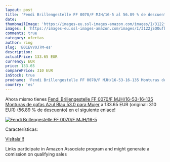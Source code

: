 ```yaml
---
layout: post
title: 'Fendi Brillengestelle FF 0070/F MJH/16-5 al 56.89 % de descuento'
date: 
thumbnailImage: 'https://images-eu.ssl-images-amazon.com/images/I/3122jSQOufL._SL200_.jpg'
images: [ 'https://images-eu.ssl-images-amazon.com/images/I/3122jSQOufL._SL200_.jpg' ]
comments: true
category: ofertas
author: ring
slug: 'B01EVV0J7M-es'
description:
actualPrice: 133.65 EUR
currency: EUR
price: 133.65
comparePrice: 310 EUR
inStock: true
prodname: 'Fendi Brillengestelle FF 0070/F MJH/16-53-16-135 Monturas de gafas  Azul  Blau   53.0 para Mujer'
country: 'es'
---
```


Ahora mismo tienes [Fendi Brillengestelle FF 0070/F MJH/16-53-16-135 Monturas de gafas  Azul  Blau   53.0 para Mujer](https://www.amazon.es/dp/B01EVV0J7M/?tag=tolees-21) a 133.65 EUR (original: 310 EUR) (56.89 %  de descuento) en el siguiente enlace!

[![Fendi Brillengestelle FF 0070/F MJH/16-5](https://images-eu.ssl-images-amazon.com/images/I/3122jSQOufL._SL200_.jpg)](https://www.amazon.es/dp/B01EVV0J7M/?tag=tolees-21)

Características:


[Visítala!!!](https://www.amazon.es/dp/B01EVV0J7M/?tag=tolees-21)

Links participate in Amazon Associate program and might generate a comission on qualifying sales

